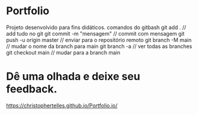 # Portfolio

Projeto desenvolvido para fins didáticos.
comandos do gitbash 
git add .  // add tudo no git 
git  commit -m "mensagem" // commit com mensagem
git push -u origin master // enviar para o repositório remoto
git branch -M main // mudar o nome da branch para main
git branch -a // ver todas as branches
git checkout main // mudar para a branch main



 # Dê uma olhada e deixe seu feedback.
 https://christophertelles.github.io/Portfolio.io/
